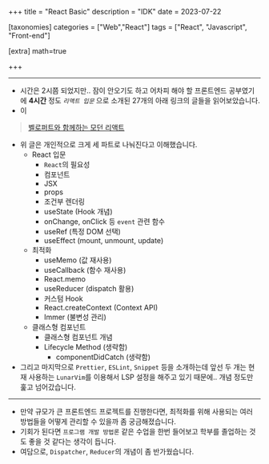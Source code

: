 +++
title = "React Basic"
description = "IDK"
date = 2023-07-22

[taxonomies]
categories = ["Web","React"]
tags = ["React", "Javascript", "Front-end"]

[extra]
math=true

+++

---

- 시간은 2시쯤 되었지만.. 잠이 안오기도 하고 어차피 해야 할 <txtylw>프론트엔드 공부</txtylw>였기에  **4시간** 정도 *`리액트 입문`* 으로 소개된 27개의 아래 링크의 글들을 읽어보았습니다.
- 이 

> [벨로퍼트와 함께하는 모던 리액트](https://react.vlpt.us/basic/)

- 위 글은 개인적으로 크게 세 파트로 나눠진다고 이해했습니다.
    - <txtylw>React</txtylw> 입문
        - `React`의 필요성
        - 컴포넌트
        - JSX
        - props
        - 조건부 렌더링
        - useState (Hook 개념)
        - onChange, onClick 등 `event` 관련 함수
        - useRef (특정 DOM 선택)
        - useEffect (mount, unmount, update)
    - <txtylw>최적화</txtylw>
        - useMemo (값 재사용)
        - useCallback (함수 재사용)
        - React.memo
        - useReducer (dispatch 활용)
        - 커스텀 Hook
        - React.createContext (Context API)
        - Immer (불변성 관리)
    - <txtylw>클래스형 컴포넌트</txtylw>
        - 클래스형 컴포넌트 개념
        - Lifecycle Method (생략함)
            - componentDidCatch (생략함)
- 그리고 마지막으로 `Prettier`, `ESLint`, `Snippet` 등을 소개하는데 앞선 두 개는 현재 사용하는 `LunarVim`를 이용해서 LSP 설정을 해주고 있기 때문에.. 개념 정도만 훑고 넘어갔습니다.
---
- 만약 규모가 큰 프론트엔드 프로젝트를 진행한다면, 최적화를 위해 사용되는 여러 방법들을 어떻게 관리할 수 있을까 좀 궁금해졌습니다.
- 기회가 된다면 `프로그램 개발 방법론` 같은 수업을 한번 들어보고 학부를 졸업하는 것도 좋을 것 같다는 생각이 듭니다.
- 여담으로, `Dispatcher`, `Reducer`의 개념이 좀 반가웠습니다.
